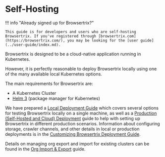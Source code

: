 # Self-Hosting

!!! info "Already signed up for Browsertrix?"

    This guide is for developers and users who are self-hosting Browsertrix. If you've registered through [browsertrix.com](https://browsertrix.com/), you may be looking for the [user guide](../user-guide/index.md).

Browsertrix is designed to be a cloud-native application running in Kubernetes.

However, it is perfectly reasonable to deploy Browsertrix locally using one of the many available local Kubernetes options.

The main requirements for Browsertrix are:

- A Kubernetes Cluster
- [Helm 3](https://helm.sh/) (package manager for Kubernetes)

We have prepared a [Local Deployment Guide](local.md) which covers several options for testing Browsertrix locally on a single machine, as well as a [Production (Self-Hosted and Cloud) Deployment](remote.md) guide to help with setting up Browsertrix in different production scenarios. Information about configuring storage, crawler channels, and other details in local or production deployments is in the [Customizing Browsertrix Deployment Guide](customization.md).

Details on managing org export and import for existing clusters can be found in the [Org Import & Export](admin/org-import-export.md) guide.
